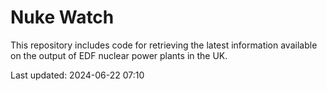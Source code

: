 # Nuke Watch

This repository includes code for retrieving the latest information available on the output of EDF nuclear power plants in the UK.

Last updated: 2024-06-22 07:10